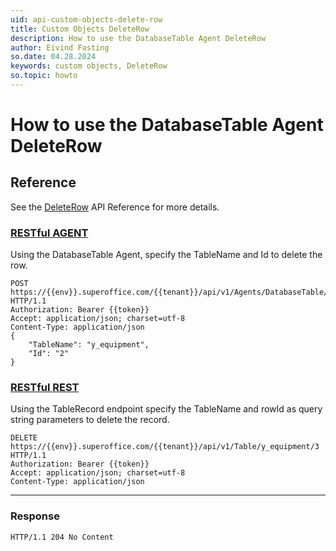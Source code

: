 ```yaml
---
uid: api-custom-objects-delete-row
title: Custom Objects DeleteRow
description: How to use the DatabaseTable Agent DeleteRow
author: Eivind Fasting
so.date: 04.28.2024
keywords: custom objects, DeleteRow
so.topic: howto
---
```


# How to use the DatabaseTable Agent DeleteRow

## Reference

See the [DeleteRow][1] API Reference for more details.

<!-- markdownlint-disable MD051 -->
### [RESTful AGENT](#tab/DatabaseTableAgent)

Using the DatabaseTable Agent, specify the TableName and Id to delete the row.

```http!
POST https://{{env}}.superoffice.com/{{tenant}}/api/v1/Agents/DatabaseTable/DeleteRow HTTP/1.1
Authorization: Bearer {{token}}
Accept: application/json; charset=utf-8
Content-Type: application/json
{
    "TableName": "y_equipment",
    "Id": "2"
}
```

### [RESTful REST](#tab/TableRecord)

Using the TableRecord endpoint specify the TableName and rowId as query string parameters to delete the record.

```http!
DELETE  https://{{env}}.superoffice.com/{{tenant}}/api/v1/Table/y_equipment/3 HTTP/1.1
Authorization: Bearer {{token}}
Accept: application/json; charset=utf-8
Content-Type: application/json
```

***
<!-- markdownlint-restore -->

### Response

```http_
HTTP/1.1 204 No Content
```

<!-- Referenced links -->
[1]: ../../../api/reference/restful/agent/DatabaseTable_Agent/v1DatabaseTableAgent_DeleteRow.md